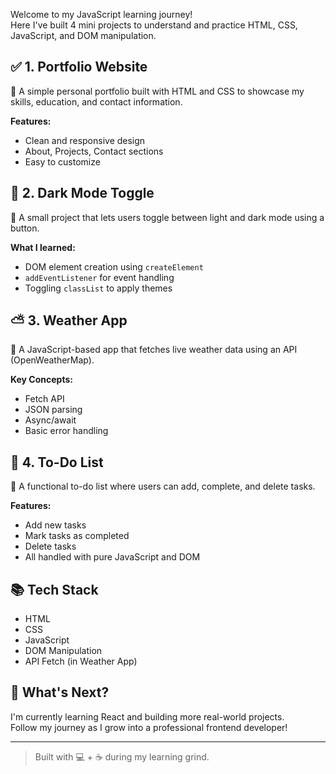 Welcome to my JavaScript learning journey!  
Here I've built 4 mini projects to understand and practice HTML, CSS, JavaScript, and DOM manipulation.

## ✅ 1. Portfolio Website
🔗 A simple personal portfolio built with HTML and CSS to showcase my skills, education, and contact information.

**Features:**
- Clean and responsive design
- About, Projects, Contact sections
- Easy to customize
 
## 🌙 2. Dark Mode Toggle
🔗 A small project that lets users toggle between light and dark mode using a button.

**What I learned:**
- DOM element creation using `createElement`
- `addEventListener` for event handling
- Toggling `classList` to apply themes

## ⛅ 3. Weather App
🔗 A JavaScript-based app that fetches live weather data using an API (OpenWeatherMap).

**Key Concepts:**
- Fetch API
- JSON parsing
- Async/await
- Basic error handling

## 📝 4. To-Do List
🔗 A functional to-do list where users can add, complete, and delete tasks.

**Features:**
- Add new tasks
- Mark tasks as completed
- Delete tasks
- All handled with pure JavaScript and DOM

## 📚 Tech Stack
- HTML
- CSS
- JavaScript
- DOM Manipulation
- API Fetch (in Weather App)

## 🌱 What's Next?
I'm currently learning React and building more real-world projects.  
Follow my journey as I grow into a professional frontend developer!

---

> Built with 💻 + ☕ during my learning grind.
